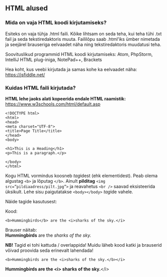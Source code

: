 ## HTML alused ##
### Mida on vaja HTML koodi kirjutamiseks? ###

Esiteks on vaja tühja .html faili. Kõike lihtsam on seda teha, kui teha tühi .txt fail ja seda tekstiredaktoris muuta. Faililõpu saab .html’iks ümber nimetada ja seejärel brauseriga eelvaadet näha ning tekstiredaktoris muudatusi teha.

Soovituslikud programmid HTML koodi kirjutamiseks: Atom, PhpStorm, IntelliJ HTML plug-iniga, NotePad++, Brackets

Hea koht, kus veebi kirjutada ja samas kohe ka eelvaadet näha:
<https://jsfiddle.net/>

### Kuidas HTML faili kirjutada? ###

**HTML lehe jaoks alati kopeerida endale HTML raamistik:**
<https://www.w3schools.com/html/default.asp>

    <!DOCTYPE html>
    <html>
    <head>
    <meta charset="UTF-8">
    <title>Page Title</title>
    </head>
    <body>
    
    <h1>This is a Heading</h1>
    <p>This is a paragraph.</p>
    
    </body>
    </html>


Kogu HTML vormindus koosneb *tag*idest (ehk elementidest). Peab olema algustag `<b>` ja lõputag `</b>`. Ainult **pilditag** `<img src=”pildiaadress/pilt.jpg”>` ja reavahetus `<br />` saavad eksisteerida üksikult. Lehe sisu paigutatakse `<body></body>` *tag*ide vahele.

Näide tagide kasutusest:

Kood:  

    <b>Hummingbirds</b> are the <i>sharks of the sky.</i>

Brauser näitab:  
<b>Hummingbirds</b> are the <i>sharks of the sky.</i>

**NB!** Tagid ei tohi kattuda / overlappida! Muidu läheb kood katki ja brauserid võivad proovida seda erinevalt lahendada!

```<b>Hummingbirds are the <i>sharks of the sky.</b></i>```

**Hummingbirds are the <i\> sharks of the sky.**</i\>
